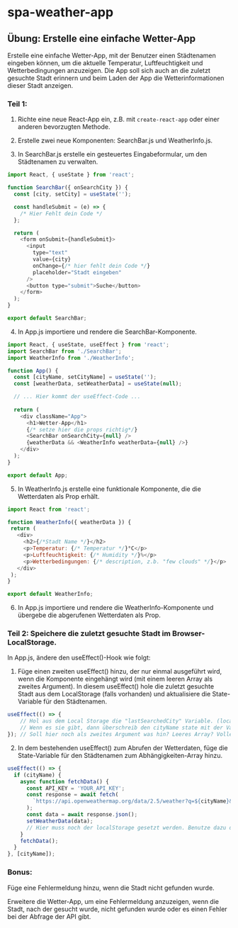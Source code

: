 # spa-weather-app

## Übung: Erstelle eine einfache Wetter-App

Erstelle eine einfache Wetter-App, mit der Benutzer einen Städtenamen eingeben können, um die aktuelle Temperatur, Luftfeuchtigkeit und Wetterbedingungen anzuzeigen. Die App soll sich auch an die zuletzt gesuchte Stadt erinnern und beim Laden der App die Wetterinformationen dieser Stadt anzeigen.

### Teil 1:

1. Richte eine neue React-App ein, z.B. mit `create-react-app` oder einer anderen bevorzugten Methode.

2. Erstelle zwei neue Komponenten: SearchBar.js und WeatherInfo.js.

3. In SearchBar.js erstelle ein gesteuertes Eingabeformular, um den Städtenamen zu verwalten.

  ```javascript
  import React, { useState } from 'react';

  function SearchBar({ onSearchCity }) {
    const [city, setCity] = useState('');

    const handleSubmit = (e) => {
      /* Hier Fehlt dein Code */
    };

    return (
      <form onSubmit={handleSubmit}>
        <input
          type="text"
          value={city}
          onChange={/* hier fehlt dein Code */}
          placeholder="Stadt eingeben"
        />
        <button type="submit">Suche</button>
      </form>
    );
  }

  export default SearchBar;
  ```

4. In App.js importiere und rendere die SearchBar-Komponente.

```javascript
import React, { useState, useEffect } from 'react';
import SearchBar from './SearchBar';
import WeatherInfo from './WeatherInfo';

function App() {
  const [cityName, setCityName] = useState('');
  const [weatherData, setWeatherData] = useState(null);

  // ... Hier kommt der useEffect-Code ...
  
  return (
    <div className="App">
      <h1>Wetter-App</h1>
      {/* setze hier die props richtig*/}
      <SearchBar onSearchCity={null} /> 
      {weatherData && <WeatherInfo weatherData={null} />}
    </div>
  );
}

export default App;
 ```

 5. In WeatherInfo.js erstelle eine funktionale Komponente, die die Wetterdaten als Prop erhält.
 ```javascript
 import React from 'react';

function WeatherInfo({ weatherData }) {
  return (
    <div>
      <h2>{/*Stadt Name */}</h2>
      <p>Temperatur: {/* Temperatur */}°C</p>
      <p>Luftfeuchtigkeit: {/* Humidity */}%</p>
      <p>Wetterbedingungen: {/* description, z.b. "few clouds" */}</p>
    </div>
  );
}

export default WeatherInfo;
```

6. In App.js importiere und rendere die WeatherInfo-Komponente und übergebe die abgerufenen Wetterdaten als Prop.


### Teil 2: Speichere die zuletzt gesuchte Stadt im Browser-LocalStorage.

In App.js, ändere den useEffect()-Hook wie folgt:

1. Füge einen zweiten useEffect() hinzu, der nur einmal ausgeführt wird, wenn die Komponente eingehängt wird (mit einem leeren Array als zweites Argument). In diesem useEffect() hole die zuletzt gesuchte Stadt aus dem LocalStorage (falls vorhanden) und aktualisiere die State-Variable für den Städtenamen.

```javascript
useEffect(() => {
    // Hol aus dem Local Storage die "lastSearchedCity" Variable. (localStorage.getItem Funktion)
    // Wenn es sie gibt, dann überschreib den cityName state mit der Variable aus dem Local Storage. 
}); // Soll hier noch als zweites Argument was hin? Leeres Array? Volles Array? Wann soll dieser useEffect() ausgeführt werden. 
```

2. In dem bestehenden useEffect() zum Abrufen der Wetterdaten, füge die State-Variable für den Städtenamen zum Abhängigkeiten-Array hinzu.

```javascript
useEffect(() => {
  if (cityName) {
    async function fetchData() {
      const API_KEY = 'YOUR_API_KEY';
      const response = await fetch(
        `https://api.openweathermap.org/data/2.5/weather?q=${cityName}&units=metric&appid=${API_KEY}`
      );
      const data = await response.json();
      setWeatherData(data);
      // Hier muss noch der localStorage gesetzt werden. Benutze dazu die localStorage.SetItem Funktion
    }
    fetchData();
  }
}, [cityName]);
```

### Bonus:
Füge eine Fehlermeldung hinzu, wenn die Stadt nicht gefunden wurde.

Erweitere die Wetter-App, um eine Fehlermeldung anzuzeigen, wenn die Stadt, nach der gesucht wurde, nicht gefunden wurde oder es einen Fehler bei der Abfrage der API gibt.
